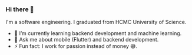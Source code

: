 ### Hi there 👋

I'm a software engineering. I graduated from HCMC University of Science.

- 🌱 I’m currently learning backend development and machine learning.
- 💬 Ask me about mobile (Flutter) and backend development.
- ⚡ Fun fact: I work for passion instead of money 😅.
<!--
**vuphu/vuphu** is a ✨ _special_ ✨ repository because its `README.md` (this file) appears on your GitHub profile.

Here are some ideas to get you started:
- 🔭 I’m currently working on ...
- 🌱 I’m currently learning ...
- 👯 I’m looking to collaborate on ...
- 🤔 I’m looking for help with ...
- 💬 Ask me about ...
- 📫 How to reach me: ...
- 😄 Pronouns: ...
- ⚡ Fun fact: ...
-->
